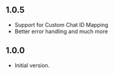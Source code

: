 ## 1.0.5

- Support for Custom Chat ID Mapping
- Better error handling and much more

## 1.0.0

- Initial version.
